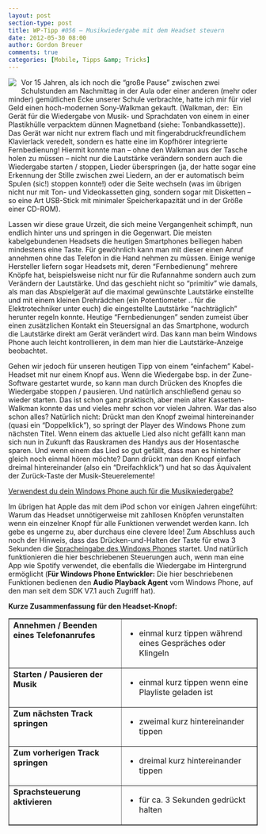 ```yaml
---
layout: post
section-type: post
title: WP-Tipp #056 – Musikwiedergabe mit dem Headset steuern
date: 2012-05-30 08:00
author: Gordon Breuer
comments: true
categories: [Mobile, Tipps &amp; Tricks]
---
```

<p><img style="margin: 0px 10px 10px 0px; display: inline; float: left" align="left" src="http://anheledirwp.blob.core.windows.net/wordpress/2012/05/multimediamg.png" /></p>  <p>Vor 15 Jahren, als ich noch die “große Pause” zwischen zwei Schulstunden am Nachmittag in der Aula oder einer anderen (mehr oder minder) gemütlichen Ecke unserer Schule verbrachte, hatte ich mir für viel Geld einen hoch-modernen Sony-Walkman gekauft. (Walkman, der:&#160; Ein Gerät für die Wiedergabe von Musik- und Sprachdaten von einem in einer Plastikhülle verpacktem dünnen Magnetband (siehe: Tonbandkassette)). Das Gerät war nicht nur extrem flach und mit fingerabdruckfreundlichem Klavierlack veredelt, sondern es hatte eine im Kopfhörer integrierte Fernbedienung! Hiermit konnte man – ohne den Walkman aus der Tasche holen zu müssen – nicht nur die Lautstärke verändern sondern auch die Wiedergabe starten / stoppen, Lieder überspringen (ja, der hatte sogar eine Erkennung der Stille zwischen zwei Liedern, an der er automatisch beim Spulen (sic!) stoppen konnte!) oder die Seite wechseln (was im übrigen nicht nur mit Ton- und Videokassetten ging, sondern sogar mit Disketten – so eine Art USB-Stick mit minimaler Speicherkapazität und in der Größe einer CD-ROM).</p>  <p>Lassen wir diese graue Urzeit, die sich meine Vergangenheit schimpft, nun endlich hinter uns und springen in die Gegenwart. Die meisten kabelgebundenen Headsets die heutigen Smartphones beiliegen haben mindestens eine Taste. Für gewöhnlich kann man mit dieser einen Anruf annehmen ohne das Telefon in die Hand nehmen zu müssen. Einige wenige Hersteller liefern sogar Headsets mit, deren “Fernbedienung” mehrere Knöpfe hat, beispielsweise nicht nur für die Rufannahme sondern auch zum Verändern der Lautstärke. Und das geschieht nicht so “primitiv” wie damals, als man das Abspielgerät auf die maximal gewünschte Lautstärke einstellte und mit einem kleinen Drehrädchen (ein Potentiometer .. für die Elektrotechniker unter euch) die eingestellte Lautstärke “nachträglich” herunter regeln konnte. Heutige “Fernbedienungen” senden zumeist über einen zusätzlichen Kontakt ein Steuersignal an das Smartphone, wodurch die Lautstärke direkt am Gerät verändert wird. Das kann man beim Windows Phone auch leicht kontrollieren, in dem man hier die Lautstärke-Anzeige beobachtet.</p>  <p>Gehen wir jedoch für unseren heutigen Tipp von einem “einfachem” Kabel-Headset mit nur einem Knopf aus. Wenn die Wiedergabe bsp. in der Zune-Software gestartet wurde, so kann man durch Drücken des Knopfes die Wiedergabe stoppen / pausieren. Und natürlich anschließend genau so wieder starten. Das ist schon ganz praktisch, aber mein alter Kassetten-Walkman konnte das und vieles mehr schon vor vielen Jahren. War das also schon alles? Natürlich nicht: Drückt man den Knopf zweimal hintereinander (quasi ein “Doppelklick”), so springt der Player des Windows Phone zum nächsten Titel. Wenn einem das aktuelle Lied also nicht gefällt kann man sich nun in Zukunft das Rauskramen des Handys aus der Hosentasche sparen. Und wenn einem das Lied so gut gefällt, dass man es hinterher gleich noch einmal hören möchte? Dann drückt man den Knopf einfach dreimal hintereinander (also ein “Dreifachklick”) und hat so das Äquivalent der Zurück-Taste der Musik-Steuerelemente!</p> <script type="text/javascript" charset="utf-8" src="http://static.polldaddy.com/p/6272303.js"></script><noscript><a href="http://polldaddy.com/poll/6272303/">Verwendest du dein Windows Phone auch für die Musikwiedergabe?</a></noscript>   <p>Im übrigen hat Apple das mit dem iPod schon vor einigen Jahren eingeführt: Warum das Headset unnötigerweise mit zahllosen Knöpfen verunstalten wenn ein einzelner Knopf für alle Funktionen verwendet werden kann. Ich gebe es ungerne zu, aber durchaus eine clevere Idee! Zum Abschluss auch noch der Hinweis, dass das Drücken-und-Halten der Taste für etwa 3 Sekunden die <a href="/post/2011/10/13/WP-Tipp-029-&ndash;-Viele-Kleinigkeiten-die-das-Gesamtbild-abrunden.aspx">Spracheingabe des Windows Phones</a> startet. Und natürlich funktionieren die hier beschriebenen Steuerungen auch, wenn man eine App wie Spotify verwendet, die ebenfalls die Wiedergabe im Hintergrund ermöglicht (<strong>Für Windows Phone Entwickler:</strong> Die hier beschriebenen Funktionen bedienen den <strong>Audio Playback Agent</strong> vom Windows Phone, auf den man seit dem SDK V7.1 auch Zugriff hat).</p>  <p><strong>Kurze Zusammenfassung für den Headset-Knopf:</strong></p>  <table border="1" cellspacing="0" cellpadding="2" width="490"><tbody>     <tr>       <td valign="top" width="218"><strong>Annehmen / Beenden eines Telefonanrufes</strong></td>        <td valign="top" width="270">         <ul>           <li>einmal kurz tippen während eines Gespräches oder Klingeln </li>         </ul>       </td>     </tr>      <tr>       <td valign="top" width="218"><strong>Starten / Pausieren der Musik</strong></td>        <td valign="top" width="270">         <ul>           <li>einmal kurz tippen wenn eine Playliste geladen ist </li>         </ul>       </td>     </tr>      <tr>       <td valign="top" width="218"><strong>Zum nächsten Track springen</strong></td>        <td valign="top" width="270">         <ul>           <li>zweimal kurz hintereinander tippen </li>         </ul>       </td>     </tr>      <tr>       <td valign="top" width="218"><strong>Zum vorherigen Track springen</strong></td>        <td valign="top" width="270">         <ul>           <li>dreimal kurz hintereinander tippen </li>         </ul>       </td>     </tr>      <tr>       <td valign="top" width="218"><strong>Sprachsteuerung aktivieren</strong></td>        <td valign="top" width="270">         <ul>           <li>für ca. 3 Sekunden gedrückt halten </li>         </ul>       </td>     </tr>   </tbody></table>
